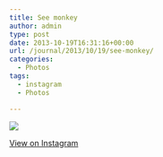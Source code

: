 ```yaml
---
title: See monkey
author: admin
type: post
date: 2013-10-19T16:31:16+00:00
url: /journal/2013/10/19/see-monkey/
categories:
  - Photos
tags:
  - instagram
  - Photos

---
```

<img src="http://lobban.org/wordpress//HLIC/770552d284e6b278e1f41ee4c65dc1e1.jpg" class="instagram-image" />

<p class="view-instagram">
  <a href="http://instagram.com/p/fp6jcqqltX/">View on Instagram</a>
</p>